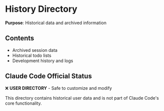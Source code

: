 # History Directory

**Purpose**: Historical data and archived information

## Contents
- Archived session data
- Historical todo lists
- Development history and logs

## Claude Code Official Status
❌ **USER DIRECTORY** - Safe to customize and modify

This directory contains historical user data and is not part of Claude Code's core functionality.